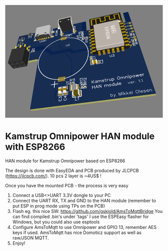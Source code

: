 ![Board rev. 1.1](https://raw.githubusercontent.com/mikkel75/KamstrupHAN/main/3d_model.PNG)

# Kamstrup Omnipower HAN module with ESP8266

HAN module for Kamstrup Omnipower based on ESP8266

The design is done with EasyEDA and PCB produced by JLCPCB (https://jlcpcb.com/). 10 pcs 2 layer is ~4US$ !

Once you have the mounted PCB - the process is very easy

1) Connect a USB<>UART 3.3V dongle to your PC
2) Connect the UART RX, TX and GND to the HAN module (remember to put ESP in prog mode using TPs on the PCB)
3) Flash eg. this nice SW: https://github.com/gskjold/AmsToMqttBridge
   You can find compiled .bin's under 'tags'
   I use the ESPEasy flasher for Windows, but you could also use esptools
6) Configure AmsToMqtt to use Omnipower and GPIO 13, remember AES keys if used.
   AmsToMqtt has nice Domoticz support as well as raw/JSON MQTT.
8) Enjoy!

